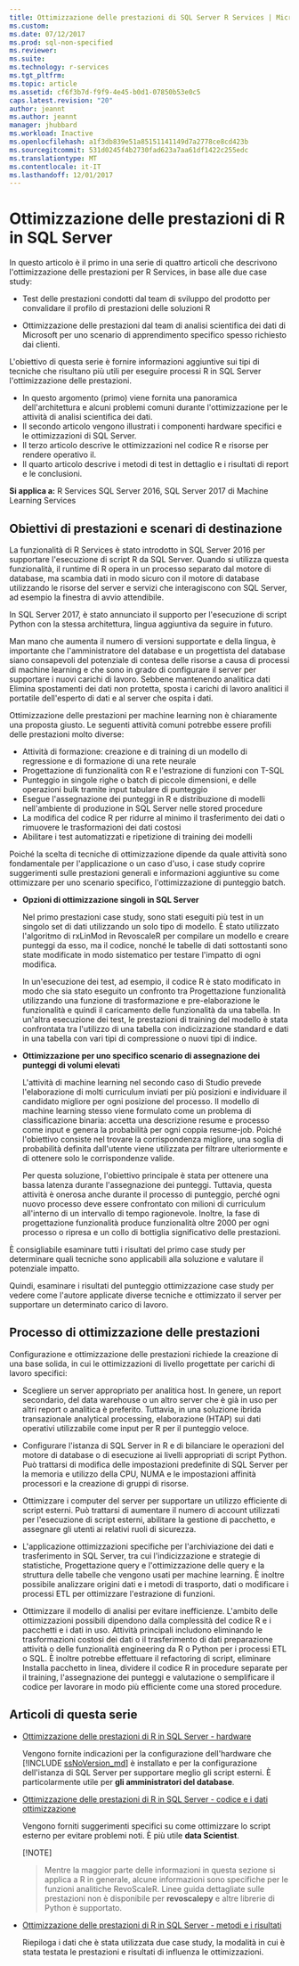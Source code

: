 ```yaml
---
title: Ottimizzazione delle prestazioni di SQL Server R Services | Microsoft Docs
ms.custom: 
ms.date: 07/12/2017
ms.prod: sql-non-specified
ms.reviewer: 
ms.suite: 
ms.technology: r-services
ms.tgt_pltfrm: 
ms.topic: article
ms.assetid: cf6f3b7d-f9f9-4e45-b0d1-07850b53e0c5
caps.latest.revision: "20"
author: jeannt
ms.author: jeannt
manager: jhubbard
ms.workload: Inactive
ms.openlocfilehash: a1f3db839e51a85151141149d7a2778ce8cd423b
ms.sourcegitcommit: 531d0245f4b2730fad623a7aa61df1422c255edc
ms.translationtype: MT
ms.contentlocale: it-IT
ms.lasthandoff: 12/01/2017
---
```

# <a name="performance-tuning-for-r-in-sql-server"></a>Ottimizzazione delle prestazioni di R in SQL Server

In questo articolo è il primo in una serie di quattro articoli che descrivono l'ottimizzazione delle prestazioni per R Services, in base alle due case study:

- Test delle prestazioni condotti dal team di sviluppo del prodotto per convalidare il profilo di prestazioni delle soluzioni R

- Ottimizzazione delle prestazioni dal team di analisi scientifica dei dati di Microsoft per uno scenario di apprendimento specifico spesso richiesto dai clienti.

L'obiettivo di questa serie è fornire informazioni aggiuntive sui tipi di tecniche che risultano più utili per eseguire processi R in SQL Server l'ottimizzazione delle prestazioni.

+ In questo argomento (primo) viene fornita una panoramica dell'architettura e alcuni problemi comuni durante l'ottimizzazione per le attività di analisi scientifica dei dati.
+ Il secondo articolo vengono illustrati i componenti hardware specifici e le ottimizzazioni di SQL Server.
+ Il terzo articolo descrive le ottimizzazioni nel codice R e risorse per rendere operativo il.
+ Il quarto articolo descrive i metodi di test in dettaglio e i risultati di report e le conclusioni.

**Si applica a:** R Services SQL Server 2016, SQL Server 2017 di Machine Learning Services

## <a name="performance-goals-and-targeted-scenarios"></a>Obiettivi di prestazioni e scenari di destinazione

La funzionalità di R Services è stato introdotto in SQL Server 2016 per supportare l'esecuzione di script R da SQL Server. Quando si utilizza questa funzionalità, il runtime di R opera in un processo separato dal motore di database, ma scambia dati in modo sicuro con il motore di database utilizzando le risorse del server e servizi che interagiscono con SQL Server, ad esempio la finestra di avvio attendibile.

In SQL Server 2017, è stato annunciato il supporto per l'esecuzione di script Python con la stessa architettura, lingua aggiuntiva da seguire in futuro.

Man mano che aumenta il numero di versioni supportate e della lingua, è importante che l'amministratore del database e un progettista del database siano consapevoli del potenziale di contesa delle risorse a causa di processi di machine learning e che sono in grado di configurare il server per supportare i nuovi carichi di lavoro. Sebbene mantenendo analitica dati Elimina spostamenti dei dati non protetta, sposta i carichi di lavoro analitici il portatile dell'esperto di dati e al server che ospita i dati.

Ottimizzazione delle prestazioni per machine learning non è chiaramente una proposta giusto. Le seguenti attività comuni potrebbe essere profili delle prestazioni molto diverse:

- Attività di formazione: creazione e di training di un modello di regressione e di formazione di una rete neurale
- Progettazione di funzionalità con R e l'estrazione di funzioni con T-SQL
- Punteggio in singole righe o batch di piccole dimensioni, e delle operazioni bulk tramite input tabulare di punteggio
- Esegue l'assegnazione dei punteggi in R e distribuzione di modelli nell'ambiente di produzione in SQL Server nelle stored procedure
- La modifica del codice R per ridurre al minimo il trasferimento dei dati o rimuovere le trasformazioni dei dati costosi
- Abilitare i test automatizzati e ripetizione di training dei modelli

Poiché la scelta di tecniche di ottimizzazione dipende da quale attività sono fondamentale per l'applicazione o un caso d'uso, i case study coprire suggerimenti sulle prestazioni generali e informazioni aggiuntive su come ottimizzare per uno scenario specifico, l'ottimizzazione di punteggio batch.

+ **Opzioni di ottimizzazione singoli in SQL Server**

    Nel primo prestazioni case study, sono stati eseguiti più test in un singolo set di dati utilizzando un solo tipo di modello. È stato utilizzato l'algoritmo di rxLinMod in RevoscaleR per compilare un modello e creare punteggi da esso, ma il codice, nonché le tabelle di dati sottostanti sono state modificate in modo sistematico per testare l'impatto di ogni modifica.

    In un'esecuzione dei test, ad esempio, il codice R è stato modificato in modo che sia stato eseguito un confronto tra Progettazione funzionalità utilizzando una funzione di trasformazione e pre-elaborazione le funzionalità e quindi il caricamento delle funzionalità da una tabella. In un'altra esecuzione dei test, le prestazioni di training del modello è stata confrontata tra l'utilizzo di una tabella con indicizzazione standard e dati in una tabella con vari tipi di compressione o nuovi tipi di indice.

+ **Ottimizzazione per uno specifico scenario di assegnazione dei punteggi di volumi elevati**

    L'attività di machine learning nel secondo caso di Studio prevede l'elaborazione di molti curriculum inviati per più posizioni e individuare il candidato migliore per ogni posizione del processo. Il modello di machine learning stesso viene formulato come un problema di classificazione binaria: accetta una descrizione resume e processo come input e genera la probabilità per ogni coppia resume-job. Poiché l'obiettivo consiste nel trovare la corrispondenza migliore, una soglia di probabilità definita dall'utente viene utilizzata per filtrare ulteriormente e di ottenere solo le corrispondenze valide.

    Per questa soluzione, l'obiettivo principale è stata per ottenere una bassa latenza durante l'assegnazione dei punteggi. Tuttavia, questa attività è onerosa anche durante il processo di punteggio, perché ogni nuovo processo deve essere confrontato con milioni di curriculum all'interno di un intervallo di tempo ragionevole. Inoltre, la fase di progettazione funzionalità produce funzionalità oltre 2000 per ogni processo o ripresa e un collo di bottiglia significativo delle prestazioni.

È consigliabile esaminare tutti i risultati del primo case study per determinare quali tecniche sono applicabili alla soluzione e valutare il potenziale impatto.

Quindi, esaminare i risultati del punteggio ottimizzazione case study per vedere come l'autore applicate diverse tecniche e ottimizzato il server per supportare un determinato carico di lavoro.

## <a name="performance-optimization-process"></a>Processo di ottimizzazione delle prestazioni

Configurazione e ottimizzazione delle prestazioni richiede la creazione di una base solida, in cui le ottimizzazioni di livello progettate per carichi di lavoro specifici:

- Scegliere un server appropriato per analitica host. In genere, un report secondario, del data warehouse o un altro server che è già in uso per altri report o analitica è preferito. Tuttavia, in una soluzione ibrida transazionale analytical processing, elaborazione (HTAP) sui dati operativi utilizzabile come input per R per il punteggio veloce.

- Configurare l'istanza di SQL Server in R e di bilanciare le operazioni del motore di database o di esecuzione ai livelli appropriati di script Python. Può trattarsi di modifica delle impostazioni predefinite di SQL Server per la memoria e utilizzo della CPU, NUMA e le impostazioni affinità processori e la creazione di gruppi di risorse.

- Ottimizzare i computer del server per supportare un utilizzo efficiente di script esterni. Può trattarsi di aumentare il numero di account utilizzati per l'esecuzione di script esterni, abilitare la gestione di pacchetto, e assegnare gli utenti ai relativi ruoli di sicurezza.

- L'applicazione ottimizzazioni specifiche per l'archiviazione dei dati e trasferimento in SQL Server, tra cui l'indicizzazione e strategie di statistiche, Progettazione query e l'ottimizzazione delle query e la struttura delle tabelle che vengono usati per machine learning. È inoltre possibile analizzare origini dati e i metodi di trasporto, dati o modificare i processi ETL per ottimizzare l'estrazione di funzioni.

- Ottimizzare il modello di analisi per evitare inefficienze. L'ambito delle ottimizzazioni possibili dipendono dalla complessità del codice R e i pacchetti e i dati in uso. Attività principali includono eliminando le trasformazioni costosi dei dati o il trasferimento di dati preparazione attività o delle funzionalità engineering da R o Python per i processi ETL o SQL. È inoltre potrebbe effettuare il refactoring di script, eliminare Installa pacchetto in linea, dividere il codice R in procedure separate per il training, l'assegnazione dei punteggi e valutazione o semplificare il codice per lavorare in modo più efficiente come una stored procedure.

## <a name="articles-in-this-series"></a>Articoli di questa serie

+ [Ottimizzazione delle prestazioni di R in SQL Server - hardware](..\r\sql-server-configuration-r-services.md)

    Vengono fornite indicazioni per la configurazione dell'hardware che [!INCLUDE [ssNoVersion_md](..\..\includes\ssnoversion-md.md)] è installato e per la configurazione dell'istanza di SQL Server per supportare meglio gli script esterni. È particolarmente utile per **gli amministratori del database**.

+ [Ottimizzazione delle prestazioni di R in SQL Server - codice e i dati ottimizzazione](..\r\r-and-data-optimization-r-services.md)

    Vengono forniti suggerimenti specifici su come ottimizzare lo script esterno per evitare problemi noti. È più utile **data Scientist**.

    [!NOTE]
    > Mentre la maggior parte delle informazioni in questa sezione si applica a R in generale, alcune informazioni sono specifiche per le funzioni analitiche RevoScaleR. Linee guida dettagliate sulle prestazioni non è disponibile per **revoscalepy** e altre librerie di Python è supportato.

+ [Ottimizzazione delle prestazioni di R in SQL Server - metodi e i risultati](..\r\performance-case-study-r-services.md)

    Riepiloga i dati che è stata utilizzata due case study, la modalità in cui è stata testata le prestazioni e risultati di influenza le ottimizzazioni.
